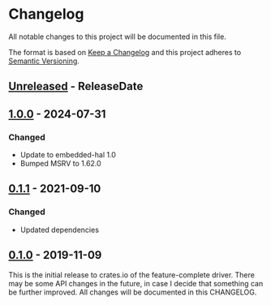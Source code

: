 # Changelog

All notable changes to this project will be documented in this file.

The format is based on [Keep a Changelog](http://keepachangelog.com/en/1.0.0/)
and this project adheres to [Semantic Versioning](http://semver.org/spec/v2.0.0.html).

<!-- next-header -->
## [Unreleased] - ReleaseDate

## [1.0.0] - 2024-07-31

### Changed
- Update to embedded-hal 1.0
- Bumped MSRV to 1.62.0

## [0.1.1] - 2021-09-10

### Changed
- Updated dependencies

## [0.1.0] - 2019-11-09

This is the initial release to crates.io of the feature-complete driver. There
may be some API changes in the future, in case I decide that something can be
further improved. All changes will be documented in this CHANGELOG.

<!-- next-url -->
[Unreleased]: https://github.com/eldruin/opt300x-rs/compare/v1.0.0...HEAD
[1.0.0]: https://github.com/eldruin/opt300x-rs/compare/v0.1.1...v1.0.0
[0.1.1]: https://github.com/eldruin/opt300x-rs/compare/v0.1.0...v0.1.1
[0.1.0]: https://github.com/eldruin/opt300x-rs/releases/tag/v0.1.0